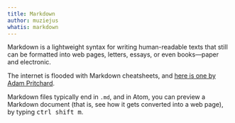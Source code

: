```yaml
---
title: Markdown
author: muziejus
whatis: markdown
---
```


Markdown is a lightweight syntax for writing human-readable texts that still
can be formatted into web pages, letters, essays, or even books—paper and
electronic.

The internet is flooded with Markdown cheatsheets, and [here is one by Adam
Pritchard](https://github.com/adam-p/markdown-here/wiki/Markdown-Cheatsheet).

Markdown files typically end in `.md`, and in Atom, you can preview a Markdown
document (that is, see how it gets converted into a web page), by typing
<kbd><kbd>ctrl</kbd> <kbd>shift</kbd> <kbd>m</kbd></kbd>.


